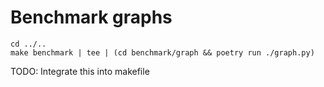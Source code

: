 # Benchmark graphs

    cd ../..
    make benchmark | tee | (cd benchmark/graph && poetry run ./graph.py)

TODO: Integrate this into makefile
